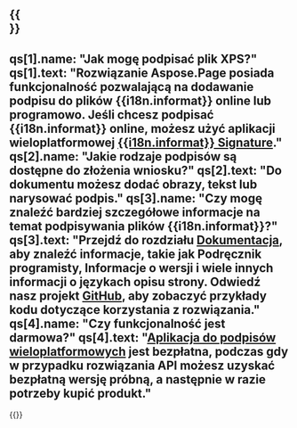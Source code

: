 ﻿---
meta: true
translation: true
deploy: false
---

{{<section faqchild>}}
---
qs[1].name: "Jak mogę podpisać plik XPS?"
qs[1].text: "Rozwiązanie Aspose.Page posiada funkcjonalność pozwalającą na dodawanie podpisu do plików {{i18n.informat}} online lub programowo. Jeśli chcesz podpisać {{i18n.informat}} online, możesz użyć aplikacji wieloplatformowej [{{i18n.informat}} Signature](https://products.aspose.app/page/signature)."
qs[2].name: "Jakie rodzaje podpisów są dostępne do złożenia wniosku?"
qs[2].text: "Do dokumentu możesz dodać obrazy, tekst lub narysować podpis."
qs[3].name: "Czy mogę znaleźć bardziej szczegółowe informacje na temat podpisywania plików {{i18n.informat}}?"
qs[3].text: "Przejdź do rozdziału [Dokumentacja](https://docs.aspose.com/page/), aby znaleźć informacje, takie jak Podręcznik programisty, Informacje o wersji i wiele innych informacji o językach opisu strony. Odwiedź nasz projekt [GitHub](https://github.com/aspose-page), aby zobaczyć przykłady kodu dotyczące korzystania z rozwiązania."
qs[4].name: "Czy funkcjonalność jest darmowa?"
qs[4].text: "[Aplikacja do podpisów wieloplatformowych](https://products.aspose.app/page/viewer) jest bezpłatna, podczas gdy w przypadku rozwiązania API możesz uzyskać bezpłatną wersję próbną, a następnie w razie potrzeby kupić produkt."
---

{{<import path="/meta/schemas.md" section="faq">}} 